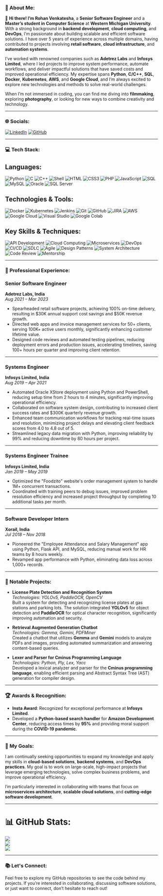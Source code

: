 ### 💫 About Me:
👋 **Hi there! I’m Rohan Venkatesha**, a **Senior Software Engineer** and a **Master’s student in Computer Science** at **Western Michigan University**. With a strong background in **backend development**, **cloud computing**, and **DevOps**, I’m passionate about building scalable and efficient software solutions. I have over 5 years of experience across multiple domains, having contributed to projects involving **retail software**, **cloud infrastructure**, and **automation systems**.

I’ve worked with renowned companies such as **Adetrez Labs** and **Infosys Limited**, where I led projects to improve system performance, automate workflows, and deliver impactful solutions that have saved costs and improved operational efficiency. My expertise spans **Python**, **C/C++**, **SQL**, **Docker**, **Kubernetes**, **AWS**, and **Google Cloud**, and I’m always excited to explore new technologies and methods to solve real-world challenges.

When I’m not immersed in coding, you can find me diving into **filmmaking**, exploring **photography**, or looking for new ways to combine creativity and technology.

---

### 🌐 **Socials**:
[![LinkedIn](https://img.shields.io/badge/LinkedIn-%230077B5.svg?style=for-the-badge&logo=linkedin&logoColor=white)](https://www.linkedin.com/in/yourlinkedin) 
[![GitHub](https://img.shields.io/badge/GitHub-%23121011.svg?style=for-the-badge&logo=github&logoColor=white)](https://github.com/yourgithub)

---

### 💻 **Tech Stack**:
## Languages:
![Python](https://img.shields.io/badge/python-3670A0?style=for-the-badge&logo=python&logoColor=ffdd54) 
![C](https://img.shields.io/badge/c-%2300599C.svg?style=for-the-badge&logo=c&logoColor=white) 
![C++](https://img.shields.io/badge/c%2B%2B-%2300599C.svg?style=for-the-badge&logo=c%2B%2B&logoColor=white) 
![Shell](https://img.shields.io/badge/shell-%231D6D3B.svg?style=for-the-badge&logo=gnubash&logoColor=white) 
![HTML](https://img.shields.io/badge/html5-%23E34F26.svg?style=for-the-badge&logo=html5&logoColor=white) 
![CSS3](https://img.shields.io/badge/css3-%231572B6.svg?style=for-the-badge&logo=css3&logoColor=white) 
![PHP](https://img.shields.io/badge/php-%2378C1F2.svg?style=for-the-badge&logo=php&logoColor=white) 
![JavaScript](https://img.shields.io/badge/javascript-%23323330.svg?style=for-the-badge&logo=javascript&logoColor=%23F7DF1E) 
![SQL](https://img.shields.io/badge/sql-%2307405e.svg?style=for-the-badge&logo=sql&logoColor=white) 
![MySQL](https://img.shields.io/badge/mysql-4479A1.svg?style=for-the-badge&logo=mysql&logoColor=white) 
![Oracle](https://img.shields.io/badge/oracle-%23F80000.svg?style=for-the-badge&logo=oracle&logoColor=white) 
![SQL Server](https://img.shields.io/badge/sql%20server-%23CC2927.svg?style=for-the-badge&logo=microsoft-sql-server&logoColor=white)

## Technologies & Tools:
![Docker](https://img.shields.io/badge/docker-%232496ED.svg?style=for-the-badge&logo=docker&logoColor=white) 
![Kubernetes](https://img.shields.io/badge/kubernetes-%23326CE5.svg?style=for-the-badge&logo=kubernetes&logoColor=white) 
![Jenkins](https://img.shields.io/badge/jenkins-%232C5263.svg?style=for-the-badge&logo=jenkins&logoColor=white) 
![Git](https://img.shields.io/badge/git-%23F05033.svg?style=for-the-badge&logo=git&logoColor=white) 
![GitHub](https://img.shields.io/badge/github-%23121011.svg?style=for-the-badge&logo=github&logoColor=white) 
![JIRA](https://img.shields.io/badge/jira-%23000544.svg?style=for-the-badge&logo=jira&logoColor=white) 
![AWS](https://img.shields.io/badge/AWS-%23FF9900.svg?style=for-the-badge&logo=amazon-aws&logoColor=white) 
![Google Cloud](https://img.shields.io/badge/google%20cloud-%234285F4.svg?style=for-the-badge&logo=google-cloud&logoColor=white) 
![Visual Studio](https://img.shields.io/badge/Visual%20Studio-%23007396.svg?style=for-the-badge&logo=visual-studio&logoColor=white) 
![Google Colab](https://img.shields.io/badge/Google%20Colab-%23F9AB00.svg?style=for-the-badge&logo=google-colab&logoColor=white)

## Key Skills & Techniques:
![API Development](https://img.shields.io/badge/API%20Development-%23FF5722.svg?style=for-the-badge&logo=api&logoColor=white) 
![Cloud Computing](https://img.shields.io/badge/Cloud%20Computing-%2300C1D4.svg?style=for-the-badge&logo=cloudflare&logoColor=white) 
![Microservices](https://img.shields.io/badge/Microservices-%23E11D21.svg?style=for-the-badge&logo=docker&logoColor=white) 
![DevOps](https://img.shields.io/badge/DevOps-%230F1C50.svg?style=for-the-badge&logo=jenkins&logoColor=white) 
![CI/CD](https://img.shields.io/badge/CI%2FCD-%2344A0F4.svg?style=for-the-badge&logo=jenkins&logoColor=white) 
![SDLC](https://img.shields.io/badge/SDLC-%231664F6.svg?style=for-the-badge&logo=azuredevops&logoColor=white) 
![Agile](https://img.shields.io/badge/Agile-%23FFB300.svg?style=for-the-badge&logo=atlassian&logoColor=white) 
![Design Patterns](https://img.shields.io/badge/Design%20Patterns-%23F29C11.svg?style=for-the-badge&logo=java&logoColor=white) 
![System Architecture](https://img.shields.io/badge/System%20Architecture-%234B76A8.svg?style=for-the-badge&logo=aws&logoColor=white) 
![Code Review](https://img.shields.io/badge/Code%20Review-%232A6D3F.svg?style=for-the-badge&logo=github&logoColor=white) 
![Mentorship](https://img.shields.io/badge/Mentorship-%23D50032.svg?style=for-the-badge&logo=people&logoColor=white)


---

### 🔧 **Professional Experience**:

### Senior Software Engineer  
**Adetrez Labs, India**  
*Aug 2021 – Mar 2023*  
- Spearheaded retail software projects, achieving 100% on-time delivery, resulting in $30K annual support cost savings and $50K revenue growth.
- Directed web apps and invoice management services for 50+ clients, serving 100K+ active users monthly, significantly enhancing customer lifetime value.
- Designed code reviews and automated testing pipelines, reducing deployment errors and production issues, accelerating timelines, saving 100+ hours per quarter and improving client retention.

---

### Systems Engineer  
**Infosys Limited, India**  
*Aug 2019 – Apr 2021*  
- Automated Oracle XStore deployment using Python and PowerShell, reducing setup time from 2 hours to 4 minutes, significantly improving operational efficiency.
- Collaborated on software system design, contributing to increased client success rates and $300K quarterly revenue growth.
- Enhanced team communication workflows for tracking real-time issues and resolution, minimizing project delays and elevating client feedback scores from 4.0 to 4.8 out of 5.
- Streamlined legacy data migration with Python, improving reliability by 99% and reducing downtime by 80 hours per project.

---

### Systems Engineer Trainee  
**Infosys Limited, India**  
*Jan 2019 – May 2019*  
- Optimized the "Foodzito" website's order management system to handle 1M+ concurrent transactions.
- Coordinated with training peers to debug issues, improved problem resolution efficiency and increased project throughput by completing 10 additional tasks per month.

---

### Software Developer Intern  
**Xorail, India**  
*Jul 2018 – Nov 2018*  
- Pioneered the "Employee Attendance and Salary Management" app using Python, Flask API, and MySQL, reducing manual work for HR teams by 8 hours weekly.
- Revamped app performance with Python, eliminating data loss across 1,000+ records.

---

### 💼 **Notable Projects**:

- **License Plate Detection and Recognition System**  
  *Technologies: YOLOv5, PaddleOCR, OpenCV*  
  Built a system for detecting and recognizing license plates at gas stations and parking lots. The solution integrated **YOLOv5** for object detection and **PaddleOCR** for optical character recognition, significantly improving automation and security.

- **Retrieval Augmented Generation Chatbot**  
  *Technologies: Gemma, Gemini, PDFMiner*  
  Created a chatbot that utilizes **Gemma** and **Gemini** models to analyze PDFs and images, providing automated summarization and answering content-based queries.

- **Lexer and Parser for Cminus Programming Language**  
  *Technologies: Python, Ply, Lex, Yacc*  
  Developed a lexical analyzer and parser for the **Cminus programming language**, enabling efficient parsing and Abstract Syntax Tree (AST) generation for compiler design.

---

### 🏆 **Awards & Recognition**:
- **Insta Award**: Recognized for exceptional performance at **Infosys Limited**.
- Developed a **Python-based search handler** for **Amazon Development Center**, reducing access times by **95%** and providing moral support during the **COVID-19 pandemic**.

---

### 🚀 **My Goals**:
I am continually seeking opportunities to expand my knowledge and apply my skills in **cloud-based solutions**, **backend systems**, and **DevOps practices**. My goal is to work on large-scale, high-impact projects that leverage emerging technologies, solve complex business problems, and improve operational efficiency.

I’m particularly interested in collaborating with teams that focus on **microservices architecture**, **scalable cloud solutions**, and **cutting-edge software development**.

---

# 📊 GitHub Stats:
![](https://github-readme-stats.vercel.app/api?username=rohanvenkatesha&theme=dark&hide_border=false&include_all_commits=false&count_private=false)<br/>
![](https://github-readme-streak-stats.herokuapp.com/?user=rohanvenkatesha&theme=dark&hide_border=false)<br/>
![](https://github-readme-stats.vercel.app/api/top-langs/?username=rohanvenkatesha&theme=dark&hide_border=false&include_all_commits=false&count_private=false&layout=compact)

---

### 📚 **Let's Connect**:
Feel free to explore my GitHub repositories to see the code behind my projects. If you’re interested in collaborating, discussing software solutions, or just want to connect, don’t hesitate to reach out!

